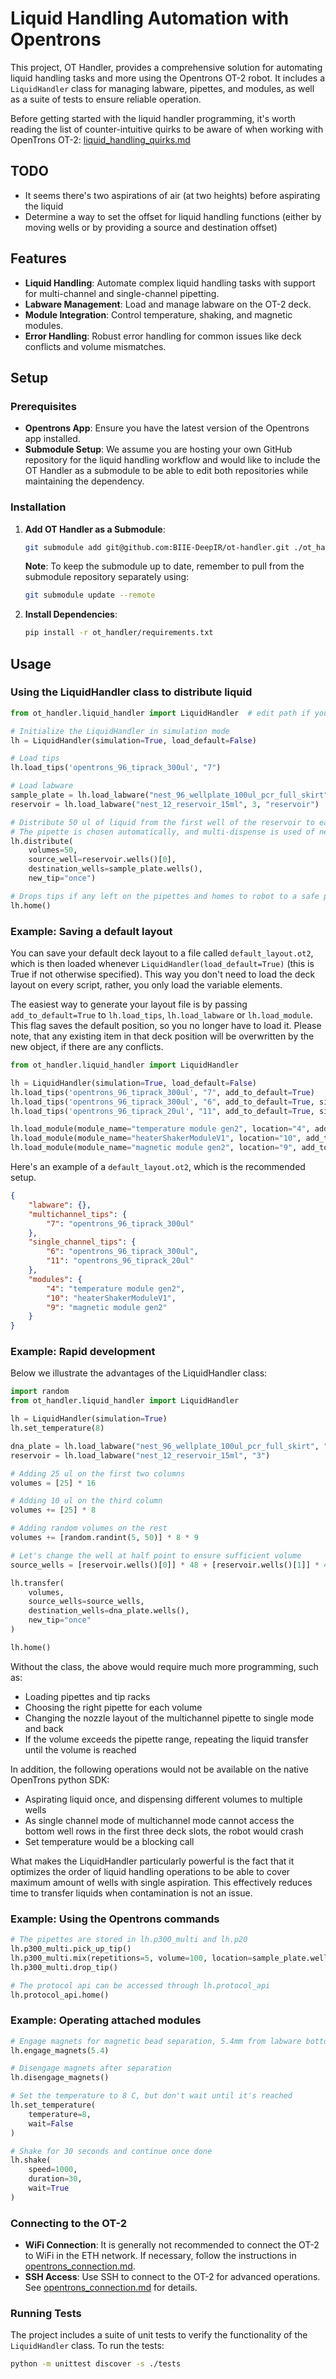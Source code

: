# Liquid Handling Automation with Opentrons

This project, OT Handler, provides a comprehensive solution for automating liquid handling tasks and more using the Opentrons OT-2 robot. It includes a `LiquidHandler` class for managing labware, pipettes, and modules, as well as a suite of tests to ensure reliable operation.

Before getting started with the liquid handler programming, it's worth reading the list of counter-intuitive quirks to be aware of when working with OpenTrons OT-2: [liquid_handling_quirks.md](./liquid_handling_quirks.md)

## TODO

- It seems there's two aspirations of air (at two heights) before aspirating the liquid
- Determine a way to set the offset for liquid handling functions (either by moving wells or by providing a source and destination offset)

## Features

- **Liquid Handling**: Automate complex liquid handling tasks with support for multi-channel and single-channel pipetting.
- **Labware Management**: Load and manage labware on the OT-2 deck.
- **Module Integration**: Control temperature, shaking, and magnetic modules.
- **Error Handling**: Robust error handling for common issues like deck conflicts and volume mismatches.

## Setup

### Prerequisites

- **Opentrons App**: Ensure you have the latest version of the Opentrons app installed.
- **Submodule Setup**: We assume you are hosting your own GitHub repository for the liquid handling workflow and would like to include the OT Handler as a submodule to be able to edit both repositories while maintaining the dependency.

### Installation

1. **Add OT Handler as a Submodule**:

    ```bash
    git submodule add git@github.com:BIIE-DeepIR/ot-handler.git ./ot_handler
    ```

    **Note**: To keep the submodule up to date, remember to pull from the submodule repository separately using:

    ```bash
    git submodule update --remote
    ```

2. **Install Dependencies**:

    ```bash
    pip install -r ot_handler/requirements.txt
    ```

## Usage

### Using the LiquidHandler class to distribute liquid

```python
from ot_handler.liquid_handler import LiquidHandler  # edit path if you cloned the submodule to another path

# Initialize the LiquidHandler in simulation mode
lh = LiquidHandler(simulation=True, load_default=False)

# Load tips
lh.load_tips('opentrons_96_tiprack_300ul', "7")

# Load labware
sample_plate = lh.load_labware("nest_96_wellplate_100ul_pcr_full_skirt", 5, "sample plate")
reservoir = lh.load_labware("nest_12_reservoir_15ml", 3, "reservoir")

# Distribute 50 ul of liquid from the first well of the reservoir to each well in the sample plate
# The pipette is chosen automatically, and multi-dispense is used of new_tip is "once" or "on aspiration" or "never"
lh.distribute(
    volumes=50,
    source_well=reservoir.wells()[0],
    destination_wells=sample_plate.wells(),
    new_tip="once")

# Drops tips if any left on the pipettes and homes to robot to a safe position
lh.home()
```

### Example: Saving a default layout

You can save your default deck layout to a file called `default_layout.ot2`, which is then loaded whenever `LiquidHandler(load_default=True)` (this is True if not otherwise specified). This way you don't need to load the deck layout on every script, rather, you only load the variable elements.

The easiest way to generate your layout file is by passing `add_to_default=True` to `lh.load_tips`, `lh.load_labware` or `lh.load_module`. This flag saves the default position, so you no longer have to load it. Please note, that any existing item in that deck position will be overwritten by the new object, if there are any conflicts.

```python
from ot_handler.liquid_handler import LiquidHandler

lh = LiquidHandler(simulation=True, load_default=False)
lh.load_tips('opentrons_96_tiprack_300ul', "7", add_to_default=True)
lh.load_tips('opentrons_96_tiprack_300ul', "6", add_to_default=True, single_channel=True)
lh.load_tips('opentrons_96_tiprack_20ul', "11", add_to_default=True, single_channel=True)

lh.load_module(module_name="temperature module gen2", location="4", add_to_default=True)
lh.load_module(module_name="heaterShakerModuleV1", location="10", add_to_default=True)
lh.load_module(module_name="magnetic module gen2", location="9", add_to_default=True)
```

Here's an example of a `default_layout.ot2`, which is the recommended setup.

```json
{
    "labware": {},
    "multichannel_tips": {
        "7": "opentrons_96_tiprack_300ul"
    },
    "single_channel_tips": {
        "6": "opentrons_96_tiprack_300ul",
        "11": "opentrons_96_tiprack_20ul"
    },
    "modules": {
        "4": "temperature module gen2",
        "10": "heaterShakerModuleV1",
        "9": "magnetic module gen2"
    }
}
```

### Example: Rapid development

Below we illustrate the advantages of the LiquidHandler class:

```python
import random
from ot_handler.liquid_handler import LiquidHandler

lh = LiquidHandler(simulation=True)
lh.set_temperature(8)

dna_plate = lh.load_labware("nest_96_wellplate_100ul_pcr_full_skirt", "2")
reservoir = lh.load_labware("nest_12_reservoir_15ml", "3")

# Adding 25 ul on the first two columns
volumes = [25] * 16

# Adding 10 ul on the third column
volumes += [25] * 8

# Adding random volumes on the rest
volumes += [random.randint(5, 50)] * 8 * 9

# Let's change the well at half point to ensure sufficient volume
source_wells = [reservoir.wells()[0]] * 48 + [reservoir.wells()[1]] * 48

lh.transfer(
    volumes,
    source_wells=source_wells,
    destination_wells=dna_plate.wells(),
    new_tip="once"
)

lh.home()
```

Without the class, the above would require much more programming, such as:

- Loading pipettes and tip racks
- Choosing the right pipette for each volume
- Changing the nozzle layout of the multichannel pipette to single mode and back
- If the volume exceeds the pipette range, repeating the liquid transfer until the volume is reached

In addition, the following operations would not be available on the native OpenTrons python SDK:

- Aspirating liquid once, and dispensing different volumes to multiple wells
- As single channel mode of multichannel mode cannot access the bottom well rows in the first three deck slots, the robot would crash
- Set temperature would be a blocking call

What makes the LiquidHandler particularly powerful is the fact that it optimizes the order of liquid handling operations to be able to cover maximum amount of wells with single aspiration. This effectively reduces time to transfer liquids when contamination is not an issue.

### Example: Using the Opentrons commands

```python
# The pipettes are stored in lh.p300_multi and lh.p20
lh.p300_multi.pick_up_tip()
lh.p300_multi.mix(repetitions=5, volume=100, location=sample_plate.wells("A1"))
lh.p300_multi.drop_tip()

# The protocol api can be accessed through lh.protocol_api
lh.protocol_api.home()
```

### Example: Operating attached modules

```python
# Engage magnets for magnetic bead separation, 5.4mm from labware bottom
lh.engage_magnets(5.4)

# Disengage magnets after separation
lh.disengage_magnets()

# Set the temperature to 8 C, but don't wait until it's reached
lh.set_temperature(
    temperature=8,
    wait=False
)

# Shake for 30 seconds and continue once done
lh.shake(
    speed=1000,
    duration=30,
    wait=True
)
```

### Connecting to the OT-2

- **WiFi Connection**: It is generally not recommended to connect the OT-2 to WiFi in the ETH network. If necessary, follow the instructions in [opentrons_connection.md](./opentrons_connection.md).
- **SSH Access**: Use SSH to connect to the OT-2 for advanced operations. See [opentrons_connection.md](./opentrons_connection.md) for details.

### Running Tests

The project includes a suite of unit tests to verify the functionality of the `LiquidHandler` class. To run the tests:

``` bash
python -m unittest discover -s ./tests
```
